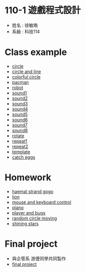 # 110-1 遊戲程式設計
+ 姓名 : 徐敏皓
+ 系級 : 科技114
# Class example
+ [circle](https://github.com/minhao920201/Game_Programming/blob/main/quiz/circle/circle.pde)
+ [circle and line](https://github.com/minhao920201/Game_Programming/blob/main/quiz/circle_and_line/circle_and_line.pde)
+ [colorful circle](https://github.com/minhao920201/Game_Programming/blob/main/quiz/colorful_circle/colorful_circle.pde)
+ [pacman](https://github.com/minhao920201/Game_Programming/tree/main/quiz/pacman/quiz2)
+ [robot](https://github.com/minhao920201/Game_Programming/tree/main/quiz/robot)
+ [sound1](https://github.com/minhao920201/Game_Programming/blob/main/quiz/sound%20example/sound%20example/pdfexample/pdfexample1/pdfExample1.pde)
+ [sound2](https://github.com/minhao920201/Game_Programming/blob/main/quiz/sound%20example/sound%20example/pdfexample/pdfexample2/pdfExample2.pde)
+ [sound3](https://github.com/minhao920201/Game_Programming/blob/main/quiz/sound%20example/sound%20example/pdfexample/pdfexample3/pdfExample3.pde)
+ [sound4](https://github.com/minhao920201/Game_Programming/blob/main/quiz/sound%20example/sound%20example/pdfexample/pdfexample4/pdfExample4.pde)
+ [sound5](https://github.com/minhao920201/Game_Programming/blob/main/quiz/sound%20example/sound%20example/pdfexample/pdfexample5/pdfExample5.pde)
+ [sound6](https://github.com/minhao920201/Game_Programming/blob/main/quiz/sound%20example/sound%20example/pdfexample/pdfexample6/pdfExample6.pde)
+ [sound7](https://github.com/minhao920201/Game_Programming/blob/main/quiz/sound%20example/sound%20example/pdfexample/pdfexample7/pdfExample7.pde)
+ [sound8](https://github.com/minhao920201/Game_Programming/blob/main/quiz/sound%20example/sound%20example/pdfexample/pdfexample8/pdfExample8.pde)
+ [rotate](https://github.com/minhao920201/Game_Programming/blob/main/quiz/week%2010/Quiz9/Quiz9.pde)
+ [repeat1](https://github.com/minhao920201/Game_Programming/blob/main/quiz/week%2011/week%2011/Quiz7/Quiz7.pde)
+ [repeat2](https://github.com/minhao920201/Game_Programming/blob/main/quiz/week%2013/Quiz6/Quiz6.pde)
+ [template](https://github.com/minhao920201/Game_Programming/blob/main/quiz/week%2012/template/template.pde)
+ [catch eggs](https://github.com/minhao920201/Game_Programming/blob/main/quiz/week%204%20egg/week%204%20egg/OhEgg_7/OhEgg_7.pde)
# Homework
+ [haemal strand gogo](https://github.com/minhao920201/Game_Programming/blob/main/homework/haemal_strand_GoGo/haemal_strand_GoGo.pde)
+ [lion](https://github.com/minhao920201/Game_Programming/blob/main/homework/lion/lion.pde)
+ [mouse and keyboard control](https://github.com/minhao920201/Game_Programming/blob/main/homework/mouse_and_keyboard_control/mouse_and_keyboard_control.pde)
+ [piano](https://github.com/minhao920201/Game_Programming/blob/main/homework/piano/piano.pde)
+ [player and bugs](https://github.com/minhao920201/Game_Programming/blob/main/homework/player_and_bug/player_and_bug.pde)
+ [random circle moving](https://github.com/minhao920201/Game_Programming/blob/main/homework/random_circle_moving/random_circle_moving.pde)
+ [shining stars](https://github.com/minhao920201/Game_Programming/blob/main/homework/shining_star/shining_star.pde)
# Final project
+ 與企管系 游倢同學共同製作
+ [final project](https://github.com/minhao920201/Game_Programming/blob/main/final%20project/final_project.pde)
